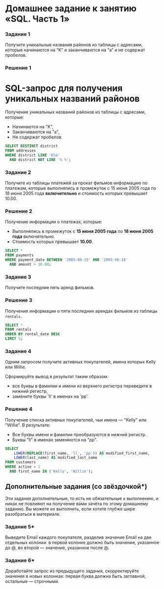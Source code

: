 # Домашнее задание к занятию «SQL. Часть 1»

### Задание 1

Получите уникальные названия районов из таблицы с адресами, которые начинаются на “K” и заканчиваются на “a” и не содержат пробелов.

### Решение 1

# SQL-запрос для получения уникальных названий районов

Получение уникальных названий районов из таблицы с адресами, которые:
- Начинаются на "K",
- Заканчиваются на "a",
- Не содержат пробелов.

```sql
SELECT DISTINCT district
FROM addresses
WHERE district LIKE 'K%a'
  AND district NOT LIKE '% %';
```

### Задание 2

Получите из таблицы платежей за прокат фильмов информацию по платежам, которые выполнялись в промежуток с 15 июня 2005 года по 18 июня 2005 года **включительно** и стоимость которых превышает 10.00.

### Решение 2
Получение информации о платежах, которые:
- Выполнялись в промежуток с **15 июня 2005 года** по **18 июня 2005 года** включительно.
- Стоимость которых превышает **10.00**.

```sql
SELECT *
FROM payments
WHERE payment_date BETWEEN '2005-06-15' AND '2005-06-18'
  AND amount > 10.00;
```

### Задание 3

Получите последние пять аренд фильмов.

### Решение 3
Получение информации о пяти последних арендах фильмов из таблицы `rentals`.

```sql
SELECT *
FROM rentals
ORDER BY rental_date DESC
LIMIT 5;
```

### Задание 4
Одним запросом получите активных покупателей, имена которых Kelly или Willie. 

Сформируйте вывод в результат таким образом:
- все буквы в фамилии и имени из верхнего регистра переведите в нижний регистр,
- замените буквы 'll' в именах на 'pp'.

### Решение 4
Получение списка активных покупателей, чьи имена — "Kelly" или "Willie". В результате:
- Все буквы имени и фамилии преобразуются в нижний регистр.
- Буквы "ll" в именах заменяются на "pp".

```sql
SELECT 
    LOWER(REPLACE(first_name, 'll', 'pp')) AS modified_first_name,
    LOWER(last_name) AS modified_last_name
FROM customers
WHERE active = 1
  AND first_name IN ('Kelly', 'Willie');
```
## Дополнительные задания (со звёздочкой*)
Эти задания дополнительные, то есть не обязательные к выполнению, и никак не повлияют на получение вами зачёта по этому домашнему заданию. Вы можете их выполнить, если хотите глубже шире разобраться в материале.

### Задание 5*

Выведите Email каждого покупателя, разделив значение Email на две отдельных колонки: в первой колонке должно быть значение, указанное до @, во второй — значение, указанное после @.

### Задание 6*

Доработайте запрос из предыдущего задания, скорректируйте значения в новых колонках: первая буква должна быть заглавной, остальные — строчными.
